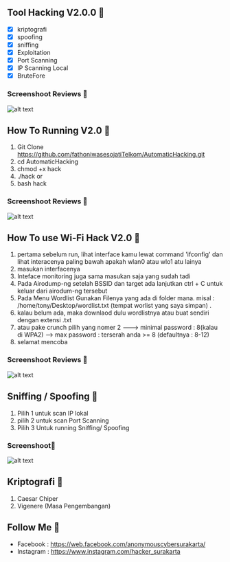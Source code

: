 
## Tool Hacking V2.0.0 🚀

- [x] kriptografi
- [x] spoofing
- [x] sniffing
- [x] Exploitation
- [x] Port Scanning
- [x] IP Scanning Local
- [X] BruteFore

### Screenshoot Reviews 🚀

![alt text](https://github.com/fathoniwasesojatiTelkom/AutomaticHacking/blob/main/Images/Screenshot%20from%202020-11-30%2013-31-45.png)


## How To Running V2.0 🚀 

1. Git Clone https://github.com/fathoniwasesojatiTelkom/AutomaticHacking.git
2. cd AutomaticHacking
3. chmod +x hack
4. ./hack or
5. bash hack

### Screenshoot Reviews 🚀

![alt text](https://github.com/fathoniwasesojatiTelkom/AutomaticHacking/blob/main/Images/Screenshot%20from%202020-11-30%2013-32-57.png)

## How To use Wi-Fi Hack V2.0 🚀 
1. pertama sebelum run, lihat interface kamu lewat command 'ifconfig' dan lihat interacenya paling bawah apakah wlan0 atau wlo1 atu lainya  
2. masukan interfacenya
3. Inteface monitoring juga sama masukan saja yang sudah tadi
4. Pada Airodump-ng setelah BSSID dan target ada lanjutkan ctrl + C untuk keluar dari airodum-ng tersebut
5. Pada Menu Wordlist Gunakan Filenya yang ada di folder mana. misal : /home/tony/Desktop/wordlist.txt (tempat worlist yang saya simpan) .
6. kalau belum ada, maka downlaod dulu wordlistnya atau buat sendiri dengan extensi .txt
7. atau pake crunch pilih yang nomer 2  ---> minimal password : 8(kalau di WPA2) --> max password : terserah anda >= 8 (defaultnya : 8-12)
8. selamat mencoba

### Screenshoot Reviews 🚀 

![alt text](https://github.com/fathoniwasesojatiTelkom/AutomaticHacking/blob/main/Images/Screenshot%20from%202020-11-30%2014-11-43.png)

## Sniffing / Spoofing 🚀 

1. Pilih 1 untuk scan IP lokal
2. pilih 2 untuk scan Port Scanning
3. Pilih 3 Untuk running Sniffing/ Spoofing

### Screenshoot🚀 

![alt text](https://github.com/fathoniwasesojatiTelkom/AutomaticHacking/blob/main/Images/Screenshot%20from%202020-11-30%2014-10-19.png)

## Kriptografi 🚀 

1. Caesar Chiper
2. Vigenere (Masa Pengembangan)

## Follow Me 🚀 

- Facebook  : https://web.facebook.com/anonymouscybersurakarta/
- Instagram : https://www.instagram.com/hacker_surakarta




